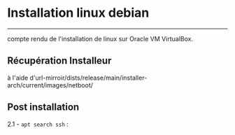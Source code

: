 # Installation linux debian
---
compte rendu de l'installation de linux sur Oracle VM VirtualBox.

## Récupération Installeur
à l'aide d'url-mirroir/dists/release/main/installer-arch/current/images/netboot/ 

## Post installation
2.1 - `apt search ssh` : 
